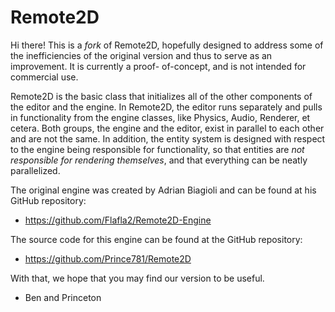 Remote2D
========
Hi there! This is a _fork_ of Remote2D, hopefully designed
to address some of the inefficiencies of the original version
and thus to serve as an improvement. It is currently a proof-
of-concept, and is not intended for commercial use.


Remote2D is the basic class that initializes all of the other
components of the editor and the engine.
In Remote2D, the editor runs separately and pulls in 
functionality from the engine classes, like Physics, Audio,
Renderer, et cetera. Both groups, the engine and the editor, 
exist in parallel to each other and are not the same. In
addition, the entity system is designed with respect to the
engine being responsible for functionality, so that entities
are _not responsible for rendering themselves_, and that
everything can be neatly parallelized.


The original engine was created by Adrian Biagioli and can
be found at his GitHub repository:
- https://github.com/Flafla2/Remote2D-Engine



The source code for this engine can be found at the GitHub
repository:
- https://github.com/Prince781/Remote2D

With that, we hope that you may find our version to be 
useful.
* Ben and Princeton
